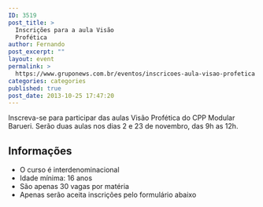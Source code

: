 ```yaml
---
ID: 3519
post_title: >
  Inscrições para a aula Visão
  Profética
author: Fernando
post_excerpt: ""
layout: event
permalink: >
  https://www.gruponews.com.br/eventos/inscricoes-aula-visao-profetica
categories: categories
published: true
post_date: 2013-10-25 17:47:20
---
```

Inscreva-se para participar das aulas Visão Profética do CPP Modular Barueri. Serão duas aulas nos dias 2 e 23 de novembro, das 9h as 12h.
<h2>Informações</h2>
<ul>
	<li>O curso é interdenominacional</li>
	<li>Idade mínima: 16 anos</li>
	<li>São apenas 30 vagas por matéria</li>
	<li>Apenas serão aceita inscrições pelo formulário abaixo</li>
</ul>